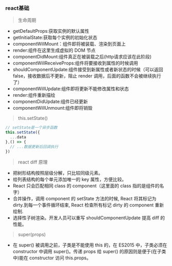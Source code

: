 ### react基础

>生命周期
* getDefaultProps:获取实例的默认属性
* getInitialState:获取每个实例的初始化状态
* componentWillMount：组件即将被装载、渲染到页面上
* render:组件在这里生成虚拟的 DOM 节点
* componentDidMount:组件真正在被装载之后(http请求应该在此阶段)
* componentWillReceiveProps:组件将要接收到属性的时候调用
* shouldComponentUpdate:组件接受到新属性或者新状态的时候（可以返回 false，接收数据后不更新，阻止 render 调用，后面的函数不会被继续执行了）
* componentWillUpdate:组件即将更新不能修改属性和状态
* render:组件重新描绘
* componentDidUpdate:组件已经更新
* componentWillUnmount:组件即将销毁

>this.setState()
``` js
// setState是一个异步函数
this.setState({
  ...data
},() => {
  // ...数据更新后回调执行
})
```

>react diff 原理
* 把树形结构按照层级分解，只比较同级元素。
* 给列表结构的每个单元添加唯一的 key 属性，方便比较。
* React 只会匹配相同 class 的 component（这里面的 class 指的是组件的名字）
* 合并操作，调用 component 的 setState 方法的时候, React 将其标记为 dirty.到每一个事件循环结束, React 检查所有标记 dirty 的 component 重新绘制.
* 选择性子树渲染。开发人员可以重写 shouldComponentUpdate 提高 diff 的性能。

>super(props)
* 在 super() 被调用之前，子类是不能使用 this 的，在 ES2015 中，子类必须在 constructor 中调用 super()。传递 props 给 super() 的原因则是便于(在子类中)能在 constructor 访问 this.props。